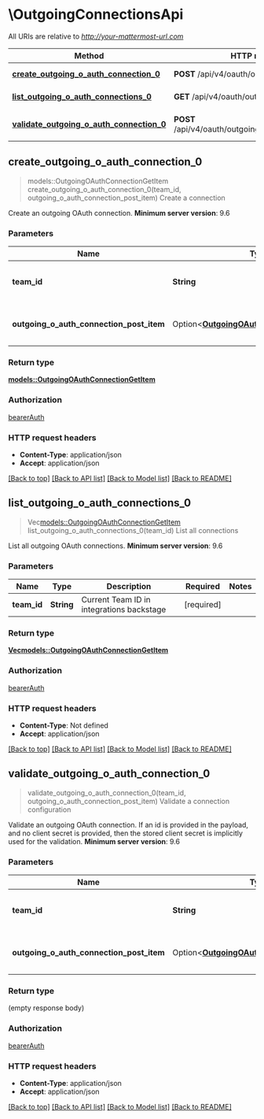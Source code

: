 # \OutgoingConnectionsApi

All URIs are relative to *http://your-mattermost-url.com*

Method | HTTP request | Description
------------- | ------------- | -------------
[**create_outgoing_o_auth_connection_0**](OutgoingConnectionsApi.md#create_outgoing_o_auth_connection_0) | **POST** /api/v4/oauth/outgoing_connections | Create a connection
[**list_outgoing_o_auth_connections_0**](OutgoingConnectionsApi.md#list_outgoing_o_auth_connections_0) | **GET** /api/v4/oauth/outgoing_connections | List all connections
[**validate_outgoing_o_auth_connection_0**](OutgoingConnectionsApi.md#validate_outgoing_o_auth_connection_0) | **POST** /api/v4/oauth/outgoing_connections/validate | Validate a connection configuration



## create_outgoing_o_auth_connection_0

> models::OutgoingOAuthConnectionGetItem create_outgoing_o_auth_connection_0(team_id, outgoing_o_auth_connection_post_item)
Create a connection

Create an outgoing OAuth connection. __Minimum server version__: 9.6 

### Parameters


Name | Type | Description  | Required | Notes
------------- | ------------- | ------------- | ------------- | -------------
**team_id** | **String** | Current Team ID in integrations backstage | [required] |
**outgoing_o_auth_connection_post_item** | Option<[**OutgoingOAuthConnectionPostItem**](OutgoingOAuthConnectionPostItem.md)> | Outgoing OAuth connection to create |  |

### Return type

[**models::OutgoingOAuthConnectionGetItem**](OutgoingOAuthConnectionGetItem.md)

### Authorization

[bearerAuth](../README.md#bearerAuth)

### HTTP request headers

- **Content-Type**: application/json
- **Accept**: application/json

[[Back to top]](#) [[Back to API list]](../README.md#documentation-for-api-endpoints) [[Back to Model list]](../README.md#documentation-for-models) [[Back to README]](../README.md)


## list_outgoing_o_auth_connections_0

> Vec<models::OutgoingOAuthConnectionGetItem> list_outgoing_o_auth_connections_0(team_id)
List all connections

List all outgoing OAuth connections. __Minimum server version__: 9.6 

### Parameters


Name | Type | Description  | Required | Notes
------------- | ------------- | ------------- | ------------- | -------------
**team_id** | **String** | Current Team ID in integrations backstage | [required] |

### Return type

[**Vec<models::OutgoingOAuthConnectionGetItem>**](OutgoingOAuthConnectionGetItem.md)

### Authorization

[bearerAuth](../README.md#bearerAuth)

### HTTP request headers

- **Content-Type**: Not defined
- **Accept**: application/json

[[Back to top]](#) [[Back to API list]](../README.md#documentation-for-api-endpoints) [[Back to Model list]](../README.md#documentation-for-models) [[Back to README]](../README.md)


## validate_outgoing_o_auth_connection_0

> validate_outgoing_o_auth_connection_0(team_id, outgoing_o_auth_connection_post_item)
Validate a connection configuration

Validate an outgoing OAuth connection. If an id is provided in the payload, and no client secret is provided, then the stored client secret is implicitly used for the validation. __Minimum server version__: 9.6 

### Parameters


Name | Type | Description  | Required | Notes
------------- | ------------- | ------------- | ------------- | -------------
**team_id** | **String** | Current Team ID in integrations backstage | [required] |
**outgoing_o_auth_connection_post_item** | Option<[**OutgoingOAuthConnectionPostItem**](OutgoingOAuthConnectionPostItem.md)> | Outgoing OAuth connection to validate |  |

### Return type

 (empty response body)

### Authorization

[bearerAuth](../README.md#bearerAuth)

### HTTP request headers

- **Content-Type**: application/json
- **Accept**: application/json

[[Back to top]](#) [[Back to API list]](../README.md#documentation-for-api-endpoints) [[Back to Model list]](../README.md#documentation-for-models) [[Back to README]](../README.md)

